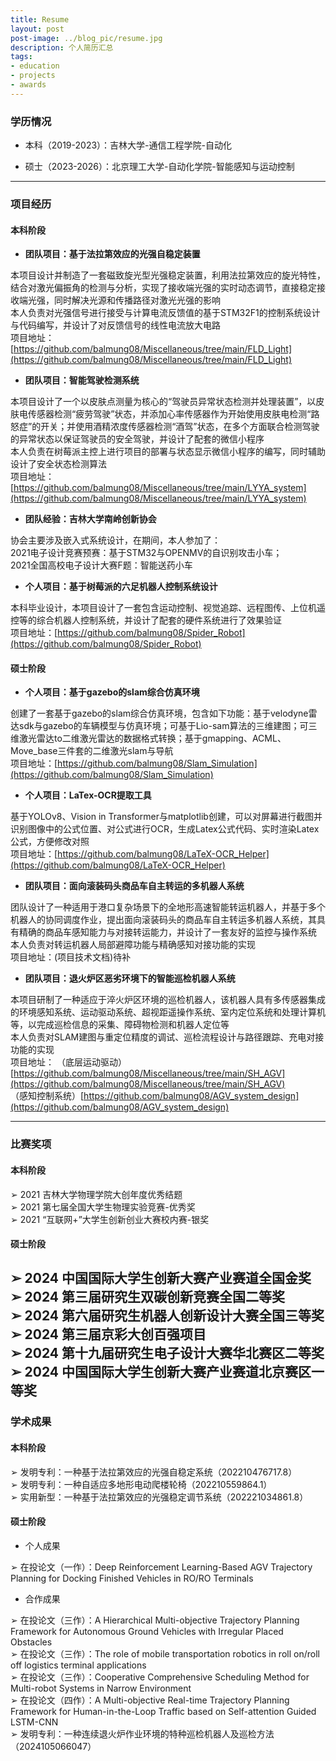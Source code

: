 ```yaml
---
title: Resume
layout: post
post-image: ../blog_pic/resume.jpg
description: 个人简历汇总
tags:
- education
- projects
- awards
---
```

### 学历情况
* 本科（2019-2023）：吉林大学-通信工程学院-自动化

* 硕士（2023-2026）：北京理工大学-自动化学院-智能感知与运动控制

-----------------
### 项目经历

#### 本科阶段

* **团队项目：基于法拉第效应的光强自稳定装置**

本项目设计并制造了一套磁致旋光型光强稳定装置，利用法拉第效应的旋光特性，结合对激光偏振角的检测与分析，实现了接收端光强的实时动态调节，直接稳定接收端光强，同时解决光源和传播路径对激光光强的影响<br>
本人负责对光强信号进行接受与计算电流反馈值的基于STM32F1的控制系统设计与代码编写，并设计了对反馈信号的线性电流放大电路<br>
项目地址：[https://github.com/balmung08/Miscellaneous/tree/main/FLD_Light](https://github.com/balmung08/Miscellaneous/tree/main/FLD_Light)

* **团队项目：智能驾驶检测系统**

本项目设计了一个以皮肤点测量为核心的“驾驶员异常状态检测并处理装置”，以皮肤电传感器检测“疲劳驾驶”状态，并添加心率传感器作为开始使用皮肤电检测“路怒症”的开关；并使用酒精浓度传感器检测“酒驾”状态，在多个方面联合检测驾驶的异常状态以保证驾驶员的安全驾驶，并设计了配套的微信小程序<br>
本人负责在树莓派主控上进行项目的部署与状态显示微信小程序的编写，同时辅助设计了安全状态检测算法<br>
项目地址：[https://github.com/balmung08/Miscellaneous/tree/main/LYYA_system](https://github.com/balmung08/Miscellaneous/tree/main/LYYA_system)


* **团队经验：吉林大学南岭创新协会**

协会主要涉及嵌入式系统设计，在期间，本人参加了：<br>
2021电子设计竞赛预赛：基于STM32与OPENMV的自识别攻击小车；<br>
2021全国高校电子设计大赛F题：智能送药小车

* **个人项目：基于树莓派的六足机器人控制系统设计**

本科毕业设计，本项目设计了一套包含运动控制、视觉追踪、远程图传、上位机遥控等的综合机器人控制系统，并设计了配套的硬件系统进行了效果验证<br>
项目地址：[https://github.com/balmung08/Spider_Robot](https://github.com/balmung08/Spider_Robot)


#### 硕士阶段

* **个人项目：基于gazebo的slam综合仿真环境**

创建了一套基于gazebo的slam综合仿真环境，包含如下功能：基于velodyne雷达sdk与gazebo的车辆模型与仿真环境；可基于Lio-sam算法的三维建图；可三维激光雷达to二维激光雷达的数据格式转换；基于gmapping、ACML、Move_base三件套的二维激光slam与导航<br>
项目地址：[https://github.com/balmung08/Slam_Simulation](https://github.com/balmung08/Slam_Simulation)

* **个人项目：LaTex-OCR提取工具**

基于YOLOv8、Vision in Transformer与matplotlib创建，可以对屏幕进行截图并识别图像中的公式位置、对公式进行OCR，生成Latex公式代码、实时渲染Latex公式，方便修改对照<br>
项目地址：[https://github.com/balmung08/LaTeX-OCR_Helper](https://github.com/balmung08/LaTeX-OCR_Helper)

* **团队项目：面向滚装码头商品车自主转运的多机器人系统**

团队设计了一种适用于港口复杂场景下的全地形高速智能转运机器人，并基于多个机器人的协同调度作业，提出面向滚装码头的商品车自主转运多机器人系统，其具有精确的商品车感知能力与对接转运能力，并设计了一套友好的监控与操作系统<br>
本人负责对转运机器人局部避障功能与精确感知对接功能的实现<br>
项目地址：(项目技术文档)待补<br>

* **团队项目：退火炉区恶劣环境下的智能巡检机器人系统**

本项目研制了一种适应于淬火炉区环境的巡检机器人，该机器人具有多传感器集成的环境感知系统、运动驱动系统、超视距遥操作系统、室内定位系统和处理计算机等，以完成巡检信息的采集、障碍物检测和机器人定位等<br>
本人负责对SLAM建图与重定位精度的调试、巡检流程设计与路径跟踪、充电对接功能的实现<br>
项目地址：
（底层运动驱动）[https://github.com/balmung08/Miscellaneous/tree/main/SH_AGV](https://github.com/balmung08/Miscellaneous/tree/main/SH_AGV)<br>
（感知控制系统）[https://github.com/balmung08/AGV_system_design](https://github.com/balmung08/AGV_system_design)

----------------------
### 比赛奖项

#### 本科阶段

➢ 2021 吉林大学物理学院大创年度优秀结题<br>
➢ 2021 第七届全国大学生物理实验竞赛-优秀奖<br>
➢ 2021 “互联网+”大学生创新创业大赛校内赛-银奖

#### 硕士阶段

➢ 2024 中国国际大学生创新大赛产业赛道全国金奖
<br>
➢ 2024 第三届研究生双碳创新竞赛全国二等奖
<br>
➢ 2024 第六届研究生机器人创新设计大赛全国三等奖
<br>
➢ 2024 第三届京彩大创百强项目<br>
➢ 2024 第十九届研究生电子设计大赛华北赛区二等奖<br>
➢ 2024 中国国际大学生创新大赛产业赛道北京赛区一等奖
<br>
--------------------------------

### 学术成果

#### 本科阶段

➢ 发明专利：一种基于法拉第效应的光强自稳定系统（202210476717.8）<br>
➢ 发明专利：一种自适应多地形电动爬楼轮椅（202210559864.1）<br>
➢ 实用新型：一种基于法拉第效应的光强稳定调节系统（202221034861.8）<br>

#### 硕士阶段

* 个人成果

➢ 在投论文（一作）：Deep Reinforcement Learning-Based AGV Trajectory Planning for Docking Finished Vehicles in RO/RO Terminals

* 合作成果

➢ 在投论文（三作）：A Hierarchical Multi-objective Trajectory Planning Framework for Autonomous Ground Vehicles with Irregular Placed Obstacles<br>
➢ 在投论文（三作）：The role of mobile transportation robotics in roll on/roll off logistics terminal applications<br>
➢ 在投论文（三作）：Cooperative Comprehensive Scheduling Method for Multi-robot Systems in Narrow Environment<br>
➢ 在投论文（四作）：A Multi-objective Real-time Trajectory Planning Framework for Human-in-the-Loop Traffic based on Self-attention Guided LSTM-CNN<br>
➢ 发明专利：一种连续退火炉作业环境的特种巡检机器人及巡检方法（2024105066047）
